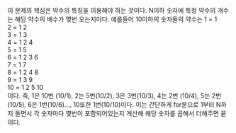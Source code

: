 이 문제의 핵심은 약수의 특징을 이용해야 하는 것이다.
N이하 숫자에 특정 약수의 개수는 해당 약수의 배수가 몇번 오는지이다.
예를들어 10이하의 숫자들의 약수는
1  = 1  
2  = 1 2  
3  = 1   3  
4  = 1 2   4  
5  = 1       5  
6  = 1 2 3     6  
7  = 1           7  
8  = 1 2   4       8  
9  = 1   3           9  
10 = 1 2     5         10  
이다.
즉, 1은 10번 (10/1), 2는 5번(10/2), 3은 3번(10/3), 4는 2번 (10/4), 5는 2번(10/5), 6은 1번(10/6)..., 10또한 1번(10/10)이다.
이는 간단하게 for문으로 1부터 N까지 돌면서 각 숫자마다 몇번이 포함되어있는지 계산해 해당 숫자를 곱해서 더해주면 끝이다. 
